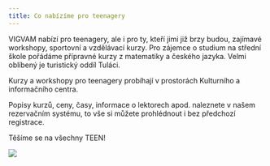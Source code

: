 ```yaml
---
title: Co nabízíme pro teenagery
---
```

VIGVAM nabízí pro teenagery, ale i pro ty, kteří jimi již brzy budou, zajímavé workshopy, sportovní a vzdělávací kurzy. Pro zájemce o studium na střední škole pořádáme přípravné kurzy z matematiky a českého jazyka. Velmi oblíbený je turistický oddíl Tuláci.

Kurzy a workshopy pro teenagery probíhají v prostorách Kulturního a  informačního centra.

Popisy kurzů, ceny, časy, informace o lektorech apod. naleznete v našem rezervačním systému, to vše si můžete prohlédnout i bez předchozí registrace.

Těšíme se na všechny TEEN!

![](/images/uploads/2019_2020_vigvam_nabizi_a_pripravuje.jpg)
